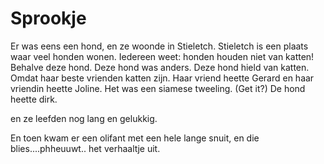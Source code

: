 # Sprookje

Er was eens een hond, en ze woonde in Stieletch.
Stieletch is een plaats waar veel honden wonen.
Iedereen weet: honden houden niet van katten!
Behalve deze hond.
Deze hond was anders.
Deze hond hield van katten.
Omdat haar beste vrienden katten zijn.
Haar vriend heette Gerard en haar vriendin heette Joline.
Het was een siamese tweeling. (Get it?)
De hond heette dirk.

en ze leefden nog lang en gelukkig.

En toen kwam er een olifant met een hele lange snuit, en die blies....phheuuwt.. het verhaaltje uit.
